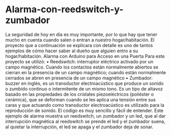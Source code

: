 # Alarma-con-reedswitch-y-zumbador
La seguridad de hoy en día es muy importante, por lo que hay que tener mucho en cuenta cuando salen o entran a nuestro hogar/habitación. El proyecto que a continuación se explicara con detalle es uno de tantos ejemplos de cómo hacer saber al dueño que alguien entro a su hogar/habitación.
Alarma con Arduino para Acceso en una Puerta
Para este proyecto se utilizó:
•	Reedswitch: interruptor eléctrico activado por un campo magnético. Cuando los contactos están normalmente abiertos se cierran en la presencia de un campo magnético; cuando están normalmente cerrados se abren en presencia de un campo magnético
•	Zumbador: buzzer en inglés, es un transductor electroacústico que produce un sonido o zumbido continuo o intermitente de un mismo tono.  Es un tipo de altavoz basado en las propiedades de los cristales piezoeléctricos (poliéster o cerámica), que se deforman cuando se les aplica una tensión entre sus caras y que actuando como transductor electroacústico es utilizado para la reproducción de sonido.
El código es muy sencillo y fácil de entender. Este ejemplo de alarma muestra un reedswitch, un zumbador y un led, que al dar interrupción magnética al reedswitch se prende el led y el zumbador suena, al quietar la interrupción, el led se apaga y el zumbador deja de sonar.
